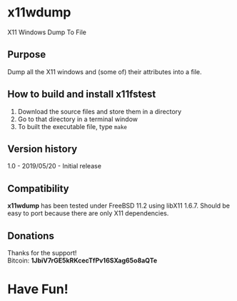 # x11wdump
X11 Windows Dump To File

## Purpose
Dump all the X11 windows and (some of) their attributes into a file.

## How to build and install x11fstest
1. Download the source files and store them in a directory
2. Go to that directory in a terminal window
3. To built the executable file, type `make`

## Version history
1.0 - 2019/05/20 - Initial release

## Compatibility
**x11wdump** has been tested under FreeBSD 11.2 using libX11 1.6.7.  Should be easy to port because there are only X11 dependencies.

## Donations
Thanks for the support!  
Bitcoin: **1JbiV7rGE5kRKcecTfPv16SXag65o8aQTe**

# Have Fun!
